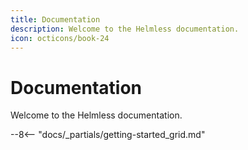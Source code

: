 ```yaml
---
title: Documentation
description: Welcome to the Helmless documentation.
icon: octicons/book-24
---
```


# Documentation

Welcome to the Helmless documentation.

--8<-- "docs/_partials/getting-started_grid.md"
